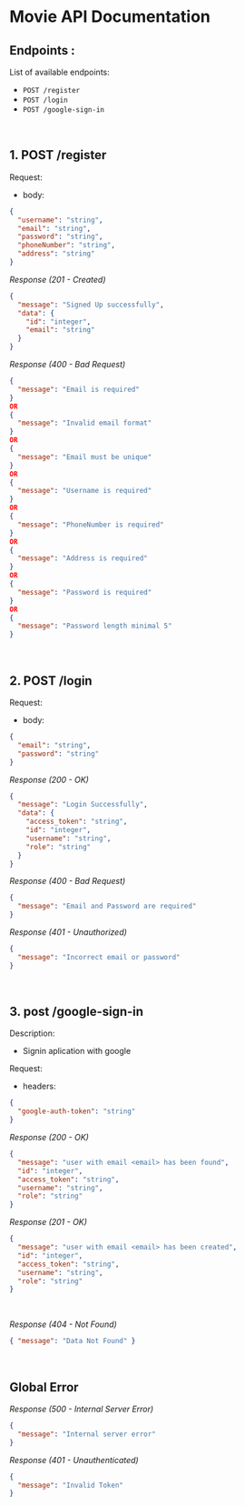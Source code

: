 # Movie API Documentation

## Endpoints :

List of available endpoints:

- `POST /register`
- `POST /login`
- `POST /google-sign-in`

&nbsp;

## 1. POST /register

Request:

- body:

```json
{
  "username": "string",
  "email": "string",
  "password": "string",
  "phoneNumber": "string",
  "address": "string"
}
```

_Response (201 - Created)_

```json
{
  "message": "Signed Up successfully",
  "data": {
    "id": "integer",
    "email": "string"
  }
}
```

_Response (400 - Bad Request)_

```json
{
  "message": "Email is required"
}
OR
{
  "message": "Invalid email format"
}
OR
{
  "message": "Email must be unique"
}
OR
{
  "message": "Username is required"
}
OR
{
  "message": "PhoneNumber is required"
}
OR
{
  "message": "Address is required"
}
OR
{
  "message": "Password is required"
}
OR
{
  "message": "Password length minimal 5"
}
```

&nbsp;

## 2. POST /login

Request:

- body:

```json
{
  "email": "string",
  "password": "string"
}
```

_Response (200 - OK)_

```json
{
  "message": "Login Successfully",
  "data": {
    "access_token": "string",
    "id": "integer",
    "username": "string",
    "role": "string"
  }
}
```

_Response (400 - Bad Request)_

```json
{
  "message": "Email and Password are required"
}
```

_Response (401 - Unauthorized)_

```json
{
  "message": "Incorrect email or password"
}
```

&nbsp;

## 3. post /google-sign-in

Description:

- Signin aplication with google

Request:

- headers:

```json
{
  "google-auth-token": "string"
}
```

_Response (200 - OK)_

```json
{
  "message": "user with email <email> has been found",
  "id": "integer",
  "access_token": "string",
  "username": "string",
  "role": "string"
}
```

_Response (201 - OK)_

```json
{
  "message": "user with email <email> has been created",
  "id": "integer",
  "access_token": "string",
  "username": "string",
  "role": "string"
}
```

&nbsp;

_Response (404 - Not Found)_

```json
{ "message": "Data Not Found" }
```

&nbsp;

## Global Error

_Response (500 - Internal Server Error)_

```json
{
  "message": "Internal server error"
}
```

_Response (401 - Unauthenticated)_

```json
{
  "message": "Invalid Token"
}
```
